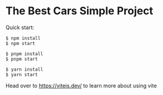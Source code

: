 # The Best Cars Simple Project

Quick start:

```
$ npm install
$ npm start
```

```
$ pnpm install
$ pnpm start
```

```
$ yarn install
$ yarn start
```

Head over to https://vitejs.dev/ to learn more about using vite
